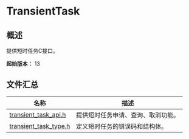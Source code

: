 # TransientTask

## 概述

提供短时任务C接口。

**起始版本：** 13
## 文件汇总

| 名称 | 描述 |
| -- | -- |
| [transient_task_api.h](capi-transient-task-api-h.md) | 提供短时任务申请、查询、取消功能。 |
| [transient_task_type.h](capi-transient-task-type-h.md) | 定义短时任务的错误码和结构体。 |
